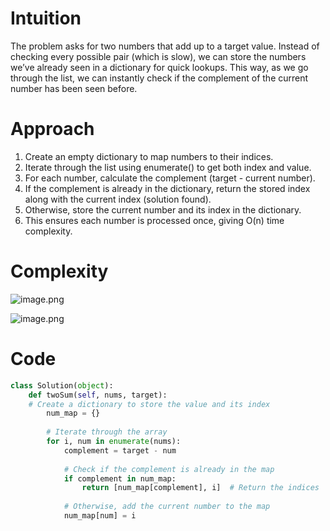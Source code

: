 # Intuition
<!-- Describe your first thoughts on how to solve this problem. -->
 The problem asks for two numbers that add up to a target value. Instead of checking every possible pair (which is slow), we can store the numbers we’ve already seen in a dictionary for quick lookups. This way, as we go through the list, we can instantly check if the
complement of the current number has been seen before.

# Approach
<!-- Describe your approach to solving the problem. -->
1. Create an empty dictionary to map numbers to their indices.
2. Iterate through the list using enumerate() to get both index and value.
3. For each number, calculate the complement (target - current number).
4. If the complement is already in the dictionary, return the stored index along with the current index (solution found).
5. Otherwise, store the current number and its index in the dictionary.
6. This ensures each number is processed once, giving O(n) time complexity.

# Complexity

<!-- Add your time complexity here, e.g. $$O(n)$$ -->
![image.png](https://assets.leetcode.com/users/images/0074f5c0-dfe5-4c98-b0a4-677ee18d6281_1755162810.4200497.png)

![image.png](https://assets.leetcode.com/users/images/16ab26ab-f81f-479d-b710-efdac8ba1832_1755162848.5832148.png)

<!-- Add your space complexity here, e.g. $$O(n)$$ -->

# Code
```python []
class Solution(object):
    def twoSum(self, nums, target):
    # Create a dictionary to store the value and its index
        num_map = {}
        
        # Iterate through the array
        for i, num in enumerate(nums):
            complement = target - num
            
            # Check if the complement is already in the map
            if complement in num_map:
                return [num_map[complement], i]  # Return the indices
            
            # Otherwise, add the current number to the map
            num_map[num] = i

```
